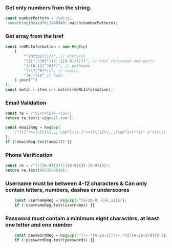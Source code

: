 ### Get only numbers from the string.
```Javascript
const numberPattern = /\d+/g;
'something102asdfkj1948948'.match(numberPattern);
```

### Get array from the href
```Javascript
const reURLInformation = new RegExp(
    [
        "^(https?:)//", // protocol
        "(([^:/?#]*)(?::([0-9]+))?)", // host (hostname and port)
        "(/{0,1}[^?#]*)", // pathname
        "(\\?[^#]*|)", // search
        "(#.*|)$" // hash
    ].join("")
);
const match = item.url.match(reURLInformation);
```

### Email Validation
```Javascript
const re = /^\S+@+\S+\.+\S+/;
return re.test('a@gmail.com');

const emailReg = RegExp(
    /^(([^<>()\[\]\\.,;:\s@"]+(\.[^<>()\[\]\\.,;:\s@"]+)*)|(".+"))@((\[[0-9]{1,3}\.[0-9]{1,3}\.[0-9]{1,3}\.[0-9]{1,3}\])|(([a-zA-Z\-0-9]+\.)+[a-zA-Z]{2,}))$/gm
);
if (!emailReg.test(email)) {}
```

### Phone Varification
```Javascript
const re = /^[(][0-9]{3}[)][0-9]{3}-[0-9]{4}/;
return re.test(9033558036);
```

### Username must be between 4-12 characters & Can only contain letters, numbers, dashes or underscores
```Javascript
    const usernameReg = RegExp(/^[a-z0-9_-]{4,12}$/);
    if (!usernameReg.test(username)) {}
```

### Password must contain a minimum eight characters, at least one letter and one number
```Javascript
    const passwordReg = RegExp(/^(?=.*[A-Za-z])(?=.*\d)[A-Za-z\d]{8,}$/);
    if (!passwordReg.test(password)) {}
```